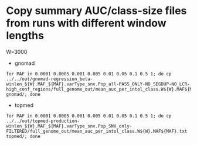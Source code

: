 # Copy summary AUC/class-size files from runs with different window lengths

W=3000

- gnomad
```
for MAF in 0.0001 0.0005 0.001 0.005 0.01 0.05 0.1 0.5 1; do cp ../../out/gnomad-regression_beta-winlen_${W}.MAF_${MAF}.varType_snv.Pop_all-PASS_ONLY-NO_SEGDUP-NO_LCR-high_conf_regions/full_genome_out/mean_auc_per_intol_class.W${W}.MAF${MAF}.txt gnomad/; done
```

- topmed
```
for MAF in 0.0001 0.0005 0.001 0.005 0.01 0.05 0.1 0.5 1; do cp ../../out/topmed-production-winlen_${W}.MAF_${MAF}.varType_snv.Pop_SNV_only-FILTERED/full_genome_out/mean_auc_per_intol_class.W${W}.MAF${MAF}.txt topmed/; done
```
